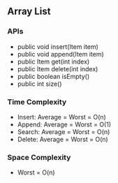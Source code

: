 ## Array List

### APIs
- public void insert(Item item)
- public void append(Item item)
- public Item get(int index)
- public Item delete(int index)
- public boolean isEmpty()
- public int size()

### Time Complexity
- Insert: Average = Worst = O(n)
- Append: Average = Worst = O(1)
- Search: Average = Worst = O(n)
- Delete: Average = Worst = O(n) 

### Space Complexity
- Worst = O(n)